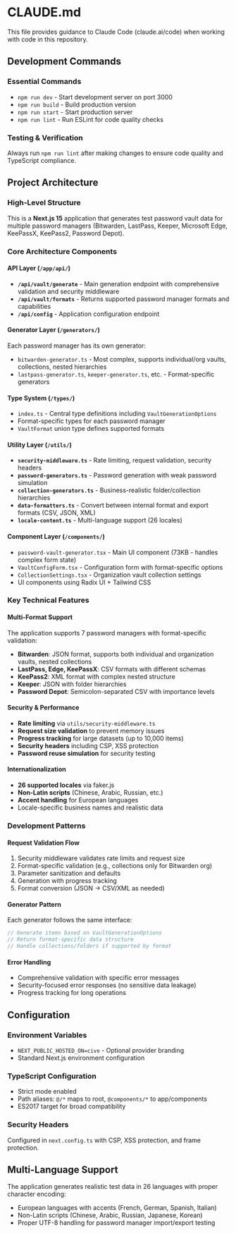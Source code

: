 # CLAUDE.md

This file provides guidance to Claude Code (claude.ai/code) when working with code in this repository.

## Development Commands

### Essential Commands
- `npm run dev` - Start development server on port 3000
- `npm run build` - Build production version 
- `npm run start` - Start production server
- `npm run lint` - Run ESLint for code quality checks

### Testing & Verification
Always run `npm run lint` after making changes to ensure code quality and TypeScript compliance.

## Project Architecture

### High-Level Structure
This is a **Next.js 15** application that generates test password vault data for multiple password managers (Bitwarden, LastPass, Keeper, Microsoft Edge, KeePassX, KeePass2, Password Depot).

### Core Architecture Components

#### API Layer (`/app/api/`)
- **`/api/vault/generate`** - Main generation endpoint with comprehensive validation and security middleware
- **`/api/vault/formats`** - Returns supported password manager formats and capabilities
- **`/api/config`** - Application configuration endpoint

#### Generator Layer (`/generators/`)
Each password manager has its own generator:
- `bitwarden-generator.ts` - Most complex, supports individual/org vaults, collections, nested hierarchies
- `lastpass-generator.ts`, `keeper-generator.ts`, etc. - Format-specific generators

#### Type System (`/types/`)
- `index.ts` - Central type definitions including `VaultGenerationOptions`
- Format-specific types for each password manager
- `VaultFormat` union type defines supported formats

#### Utility Layer (`/utils/`)
- **`security-middleware.ts`** - Rate limiting, request validation, security headers
- **`password-generators.ts`** - Password generation with weak password simulation
- **`collection-generators.ts`** - Business-realistic folder/collection hierarchies  
- **`data-formatters.ts`** - Convert between internal format and export formats (CSV, JSON, XML)
- **`locale-content.ts`** - Multi-language support (26 locales)

#### Component Layer (`/components/`)
- `password-vault-generator.tsx` - Main UI component (73KB - handles complex form state)
- `VaultConfigForm.tsx` - Configuration form with format-specific options
- `CollectionSettings.tsx` - Organization vault collection settings
- UI components using Radix UI + Tailwind CSS

### Key Technical Features

#### Multi-Format Support
The application supports 7 password managers with format-specific validation:
- **Bitwarden**: JSON format, supports both individual and organization vaults, nested collections
- **LastPass, Edge, KeePassX**: CSV formats with different schemas
- **KeePass2**: XML format with complex nested structure
- **Keeper**: JSON with folder hierarchies
- **Password Depot**: Semicolon-separated CSV with importance levels

#### Security & Performance
- **Rate limiting** via `utils/security-middleware.ts`
- **Request size validation** to prevent memory issues
- **Progress tracking** for large datasets (up to 10,000 items)
- **Security headers** including CSP, XSS protection
- **Password reuse simulation** for security testing

#### Internationalization
- **26 supported locales** via faker.js
- **Non-Latin scripts** (Chinese, Arabic, Russian, etc.)
- **Accent handling** for European languages
- Locale-specific business names and realistic data

### Development Patterns

#### Request Validation Flow
1. Security middleware validates rate limits and request size
2. Format-specific validation (e.g., collections only for Bitwarden org)
3. Parameter sanitization and defaults
4. Generation with progress tracking
5. Format conversion (JSON → CSV/XML as needed)

#### Generator Pattern
Each generator follows the same interface:
```typescript
// Generate items based on VaultGenerationOptions
// Return format-specific data structure
// Handle collections/folders if supported by format
```

#### Error Handling
- Comprehensive validation with specific error messages
- Security-focused error responses (no sensitive data leakage)
- Progress tracking for long operations

## Configuration

### Environment Variables
- `NEXT_PUBLIC_HOSTED_ON=civo` - Optional provider branding
- Standard Next.js environment configuration

### TypeScript Configuration
- Strict mode enabled
- Path aliases: `@/*` maps to root, `@components/*` to app/components
- ES2017 target for broad compatibility

### Security Headers
Configured in `next.config.ts` with CSP, XSS protection, and frame protection.

## Multi-Language Support

The application generates realistic test data in 26 languages with proper character encoding:
- European languages with accents (French, German, Spanish, Italian)  
- Non-Latin scripts (Chinese, Arabic, Russian, Japanese, Korean)
- Proper UTF-8 handling for password manager import/export testing
